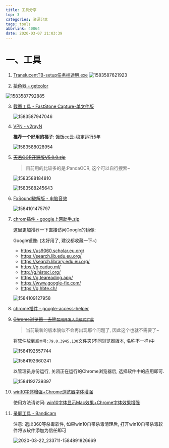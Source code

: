 ```yaml
---
title: 工具分享
top: 3
categories: 资源分享
tags: tools
abbrlink: 40064
date: 2020-03-07 21:03:39
---
```


# 一、工具

1. [TranslucentTB-setup任务栏透明.exe](https://www.lanzous.com/i6dsdrc)
    ![1583587621923](https://gitee.com/clearlightY/mapdepot/raw/master/img/20210102174038.png)

2. [拾色器 - getcolor](https://www.lanzous.com/i5szoxa)

 ![1583587792885](https://gitee.com/clearlightY/mapdepot/raw/master/img/20210102174049.png)

3. [截图工具 - FastStone Capture-单文件版](https://www.lanzous.com/ia15coh)

   ![1583587947046](https://gitee.com/clearlightY/mapdepot/raw/master/img/20210103014043.png)

4. [VPN - v2rayN](https://www.lanzous.com/i9q97lc)

   **推荐一个好用的梯子**: [饿饭cc云-稳定运行5年](https://efanccyun.net/aff.php?aff=6200)

   ![1583588028954](https://gitee.com/clearlightY/mapdepot/raw/master/img/20210102174120.png)

5. ~~[ 天若OCR开源版V5.0.0.zip](https://www.lanzous.com/i580dmd)~~

   > 目前用的比较多的是:PandaOCR, 这个可以自行搜索~

   ![1583588184810](https://gitee.com/clearlightY/mapdepot/raw/master/img/20210102174443.png)

   ![1583588245643](https://gitee.com/clearlightY/mapdepot/raw/master/img/20210102174458.png)

6. [FxSound破解版 - 电脑音效](https://www.lanzous.com/ia7v9wj)

   ![1584101475797](https://gitee.com/clearlightY/mapdepot/raw/master/img/20210102174508.png)

7. [chrom插件 - google上网助手.zip](https://www.lanzous.com/ia88npe)

   这里更加推荐一下直接访问Google的镜像:

   Google镜像: (太好用了, 建议都收藏一下~)
   - <https://us9060.scholar.eu.org/>
   - <https://search.lib.edu.eu.org/>
   - <https://search.library.edu.eu.org/>
   - <https://g.caduo.ml/>
   - <http://g.histsci.org/>
   - <https://g.teareading.app/>
   - <https://www.google-fix.com/>
   - <https://g.hbte.ch/>

   ![1584109127958](https://gitee.com/clearlightY/mapdepot/raw/master/img/20210102174521.png)

8. [chrome插件 - google-access-helper](https://www.lanzous.com/i4hskyd)

9. ~~[Chrome浏览器 - 去除`禁用开发人员模式扩展`](https://www.lanzous.com/ia9e10j)~~

   > 当前最新的版本貌似不会再出现那个问题了, 因此这个也就不需要了~

   将软件放到`版本号:79.0.3945.130`文件夹(不同浏览器版本, 名称不一样)中

   ![1584192557744](https://gitee.com/clearlightY/mapdepot/raw/master/img/20210102174926.png)

   ![1584192660241](https://gitee.com/clearlightY/mapdepot/raw/master/img/20210102174946.png)

   以管理员身份运行, 关闭正在运行的Chrome浏览器后, 选择软件中的应用即可.

   ![1584192739397](https://gitee.com/clearlightY/mapdepot/raw/master/img/20210102174956.png)

10. [win10字体增强+Chrome浏览器字体增强](https://www.lanzous.com/ia9e2di)

    使用方法请访问: [win10字体显示Mac效果+Chrome字体效果增强](https://blog.csdn.net/qq_36852780/article/details/104869572)

11. [录屏工具 - Bandicam](https://www.lanzous.com/iajmo5a)

    注意: 退出360等杀毒软件, 如果win10自带杀毒清理后, 打开win10自带杀毒软件将该软件添加为信任即可

    ![2020-03-22_233711-1584891826669](https://gitee.com/clearlightY/mapdepot/raw/master/img/20210102175044.png)

